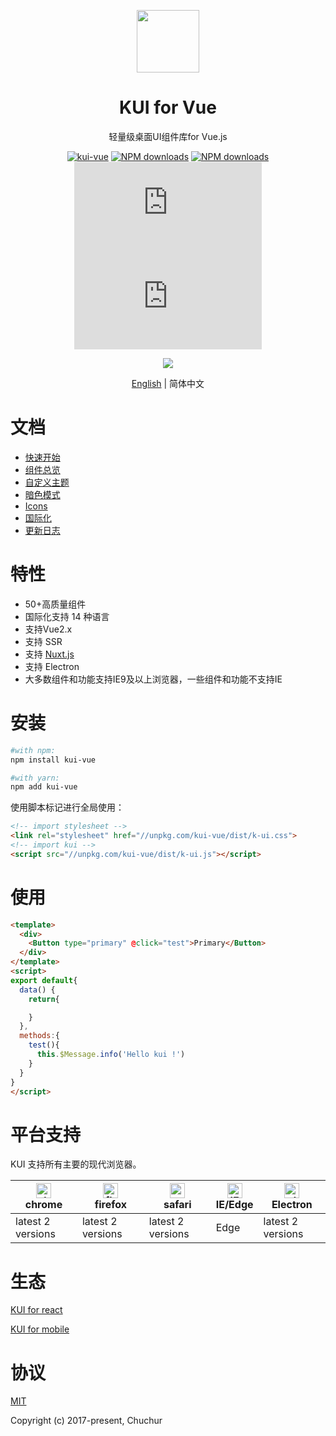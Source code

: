 <p align="center">
    <a href="https://k-ui.cn">
        <img width="100" src="https://chuchur.com/img/logo-kui.svg">
    </a>
</p>
<h1 align="center">
   KUI for Vue   
</h1>

<div align="center">

轻量级桌面UI组件库for Vue.js

[![kui-vue](https://img.shields.io/npm/v/kui-vue.svg?style=flat-square)](https://www.npmjs.org/package/kui-vue)
[![NPM downloads](http://img.shields.io/npm/dm/kui-vue.svg?style=flat-square)](https://npmjs.org/package/kui-vue)
[![NPM downloads](https://img.shields.io/npm/dt/kui-vue.svg?style=flat-square)](https://npmjs.org/package/kui-vue)
![JS gzip size](http://img.badgesize.io/https://unpkg.com/kui-vue/dist/k-ui.js?compression=gzip&label=gzip%20size:%20JS&style=flat-square)
![CSS gzip size](http://img.badgesize.io/https://unpkg.com/kui-vue/dist/k-ui.css?compression=gzip&label=gzip%20size:%20CSS&style=flat-square)

![](https://k-ui.cn/img/theme.jpg)

[English](./readme.md) | 简体中文
</div>


# 文档   
* [快速开始](https://k-ui.cn/docs/start)
* [组件总览](https://k-ui.cn/components/all)
* [自定义主题](https://k-ui.cn/docs/theme)
* [暗色模式](https://k-ui.cn/docs/dark-mode)
* [Icons](https://k-ui.cn/components/icon)
* [国际化](https://k-ui.cn/docs/i18n)
* [更新日志](https://k-ui.cn/docs/log)


# 特性
- 50+高质量组件
- 国际化支持 14 种语言
- 支持Vue2.x  
- 支持 SSR   
- 支持 [Nuxt.js](https://nuxtjs.org/)   
- 支持 Electron   
- 大多数组件和功能支持IE9及以上浏览器，一些组件和功能不支持IE



# 安装


```sh
#with npm:
npm install kui-vue

#with yarn:
npm add kui-vue
```

使用脚本标记进行全局使用：

```html
<!-- import stylesheet -->
<link rel="stylesheet" href="//unpkg.com/kui-vue/dist/k-ui.css">
<!-- import kui -->
<script src="//unpkg.com/kui-vue/dist/k-ui.js"></script>
```

# 使用
```html
<template>
  <div>
    <Button type="primary" @click="test">Primary</Button>
  </div>
</template>
<script>
export default{
  data() {
    return{

    }
  },
  methods:{
    test(){
      this.$Message.info('Hello kui !')
    }
  }
}
</script>
```
# 平台支持

KUI 支持所有主要的现代浏览器。

|[<img alt="chrome" height="24px" src="https://cdnjs.cloudflare.com/ajax/libs/browser-logos/70.4.0/chrome/chrome.png" />](https://cdnjs.cloudflare.com/ajax/libs/browser-logos/70.4.0/chrome/chrome.png)<br>chrome|[<img alt="firefox" height="24px" src="https://cdnjs.cloudflare.com/ajax/libs/browser-logos/70.4.0/firefox/firefox.png" />](https://cdnjs.cloudflare.com/ajax/libs/browser-logos/70.4.0/firefox/firefox.png)<br>firefox|[<img alt="safari" height="24px" src="https://cdnjs.cloudflare.com/ajax/libs/browser-logos/70.4.0/safari/safari.png" />](https://cdnjs.cloudflare.com/ajax/libs/browser-logos/70.4.0/safari/safari.png)<br>safari|[<img alt="IE/Edge" height="24px" src="https://cdnjs.cloudflare.com/ajax/libs/browser-logos/70.4.0/edge/edge.png" />](https://cdnjs.cloudflare.com/ajax/libs/browser-logos/70.4.0/edge/edge.png)<br> IE/Edge|[<img alt="electron" height="24px" src="https://cdnjs.cloudflare.com/ajax/libs/browser-logos/70.4.0/electron/electron.png" />](https://cdnjs.cloudflare.com/ajax/libs/browser-logos/70.4.0/electron/electron.png)<br>Electron|
|--|--|--|--|--|
| latest 2 versions | latest 2 versions | latest 2 versions | Edge | latest 2 versions |


# 生态
[KUI for react](https://react.k-ui.cn)    

[KUI for mobile](https://gitee.com/chuchur/kui-vue-mobile)


# 协议
[MIT](http://opensource.org/licenses/MIT)

Copyright (c) 2017-present, Chuchur
